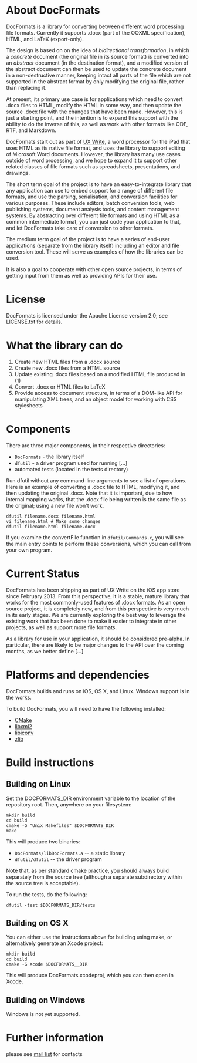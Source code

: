 # About DocFormats

DocFormats is a library for converting between different word processing file
formats. Currently it supports .docx (part of the OOXML specification), HTML,
and LaTeX (export-only).

The design is based on on the idea of *bidirectional transformation*, in which a
*concrete* document (the original file in its source format) is converted into
an *abstract* document (in the destination format), and a modified version of
the abstract document can then be used to update the concrete document in a
non-destructive manner, keeping intact all parts of the file which are not
supported in the abstract format by only modifying the original file, rather
than replacing it.

At present, its primary use case is for applications which need to convert .docx
files to HTML, modify the HTML in some way, and then update the source .docx
file with the changes that have been made. However, this is just a starting
point, and the intention is to expand this support with the ability to do the
inverse of this, as well as work with other formats like ODF, RTF, and Markdown.

DocFormats start out as part of [UX Write](http://www.uxproductivity.com), a
word processor for the iPad that uses HTML as its native file format, and uses
the library to support editing of Microsoft Word documents. However, the library
has many use cases outside of word processing, and we hope to expand it to
support other related classes of file formats such as spreadsheets,
presentations, and drawings.

The short term goal of the project is to have an easy-to-integrate library that any
application can use to embed support for a range of different file formats, and
use the parsing, serialisation, and conversion facilities for various purposes.
These include editors, batch conversion tools, web publishing systems, document
analysis tools, and content management systems. By abstracting over different
file formats and using HTML as a common intermediate format, you can just code
your application to that, and let DocFormats take care of conversion to other
formats.

The medium term goal of the project is to have a series of end-user applications
(separate from the library itself) including an editor and file conversion tool.
These will serve as examples of how the libraries can be used.

It is also a goal to cooperate with other open source projects, in terms of
getting input from them as well as providing APIs for their use.


# License

DocFormats is licensed under the Apache License version 2.0; see
LICENSE.txt for details.

# What the library can do

1. Create new HTML files from a .docx source
2. Create new .docx files from a HTML source
3. Update existing .docx files based on a modified HTML file produced in (1)
4. Convert .docx or HTML files to LaTeX
5. Provide access to document structure, in terms of a DOM-like API for
   manipulating XML trees, and an object model for working with CSS stylesheets

# Components

There are three major components, in their respective directories:

* `DocFormats` - the library itself
* `dfutil` - a driver program used for running [...]
* automated tests (located in the tests directory)

Run dfutil without any command-line arguments to see a list of operations. Here
is an example of converting a .docx file to HTML, modifying it, and then updating
the original .docx. Note that it is important, due to how internal mapping works,
that the .docx file being written is the same file as the original; using a new
file won't work.

    dfutil filename.docx filename.html
    vi filename.html # Make some changes
    dfutil filename.html filename.docx

If you examine the convertFile function in `dfutil/Commands.c`, you will see the
main entry points to perform these conversions, which you can call from your own
program.

# Current Status

DocFormats has been shipping as part of UX Write on the iOS app store since
February 2013. From this perspective, it is a stable, mature library that works
for the most commonly-used features of .docx formats. As an open source project,
it is completely new, and from this perspective is very much in its early
stages. We are currently exploring the best way to leverage the existing work
that has been done to make it easier to integrate in other projects, as well as
support more file formats.

As a library for use in your application, it should be considered pre-alpha. In
particular, there are likely to be major changes to the API over the coming
months, as we better define [...]

# Platforms and dependencies

DocFormats builds and runs on iOS, OS X, and Linux. Windows support is in the works.

To build DocFormats, you will need to have the following installed:

* [CMake](http://www.cmake.org)
* [libxml2](http://xmlsoft.org)
* [libiconv](https://www.gnu.org/software/libiconv/)
* [zlib](http://www.zlib.net)

# Build instructions
## Building on Linux

Set the DOCFORMATS_DIR environment variable to the location of the repository
root. Then, anywhere on your filesystem:

    mkdir build
    cd build
    cmake -G "Unix Makefiles" $DOCFORMATS_DIR
    make

This will produce two binaries:

* `DocFormats/libDocFormats.a` -- a static library
* `dfutil/dfutil` -- the driver program

Note that, as per standard cmake practice, you should always build separately
from the source tree (although a separate subdirectory within the source tree is
acceptable).

To run the tests, do the following:

    dfutil -test $DOCFORMATS_DIR/tests

## Building on OS X

You can either use the instructions above for building using make, or
alternatively generate an Xcode project:

    mkdir build
    cd build
    cmake -G Xcode $DOCFORMATS__DIR

This will produce DocFormats.xcodeproj, which you can then open in Xcode.

## Building on Windows

Windows is not yet supported.

# Further information

please see [mail list](https://github.com/uxproductivity/DocFormats/wiki/Talk-to-us) for contacts
